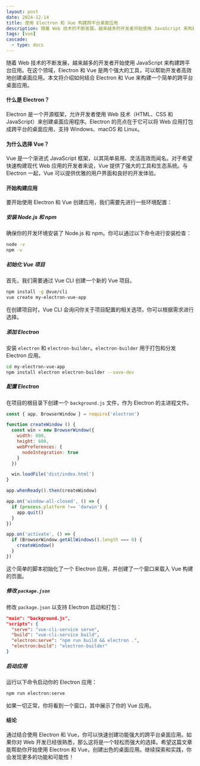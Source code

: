 ```yaml
---
layout: post
date: 2024-12-14
title: 使用 Electron 和 Vue 构建跨平台桌面应用
description: 随着 Web 技术的不断发展，越来越多的开发者开始使用 JavaScript 来构建跨平台应用。在这个领域，Electron 和 Vue 是两个强大的工具，可以帮助开发者高效地创建桌面应用。本文将介绍如何结合 Electron 和 Vue 来构建一个简单的跨平台桌面应用。
tags: [vue]
cascade:
  - type: docs
---
```



随着 Web 技术的不断发展，越来越多的开发者开始使用 JavaScript 来构建跨平台应用。在这个领域，Electron 和 Vue 是两个强大的工具，可以帮助开发者高效地创建桌面应用。本文将介绍如何结合 Electron 和 Vue 来构建一个简单的跨平台桌面应用。

#### 什么是 Electron？

Electron 是一个开源框架，允许开发者使用 Web 技术（HTML、CSS 和 JavaScript）来创建桌面应用程序。Electron 的亮点在于它可以将 Web 应用打包成跨平台的桌面应用，支持 Windows、macOS 和 Linux。

#### 为什么选择 Vue？

Vue 是一个渐进式 JavaScript 框架，以其简单易用、灵活高效而闻名。对于希望快速构建现代 Web 应用的开发者来说，Vue 提供了强大的工具和生态系统。与 Electron 一起，Vue 可以提供优雅的用户界面和良好的开发体验。

#### 开始构建应用

要开始使用 Electron 和 Vue 创建应用，我们需要先进行一些环境配置：

##### 安装 Node.js 和 npm

确保你的开发环境安装了 Node.js 和 npm。你可以通过以下命令进行安装检查：

```bash
node -v
npm -v
```

##### 初始化 Vue 项目

首先，我们需要通过 Vue CLI 创建一个新的 Vue 项目。

```bash
npm install -g @vue/cli
vue create my-electron-vue-app
```

在创建项目时，Vue CLI 会询问你关于项目配置的相关选项，你可以根据需求进行选择。

##### 添加 Electron

安装 `electron` 和 `electron-builder`。`electron-builder` 用于打包和分发 Electron 应用。

```bash
cd my-electron-vue-app
npm install electron electron-builder --save-dev
```

##### 配置 Electron

在项目的根目录下创建一个 `background.js` 文件，作为 Electron 的主进程文件。

```javascript
const { app, BrowserWindow } = require('electron')

function createWindow () {
  const win = new BrowserWindow({
    width: 800,
    height: 600,
    webPreferences: {
      nodeIntegration: true
    }
  })

  win.loadFile('dist/index.html')
}

app.whenReady().then(createWindow)

app.on('window-all-closed', () => {
  if (process.platform !== 'darwin') {
    app.quit()
  }
})

app.on('activate', () => {
  if (BrowserWindow.getAllWindows().length === 0) {
    createWindow()
  }
})
```

这个简单的脚本初始化了一个 Electron 应用，并创建了一个窗口来载入 Vue 构建的页面。

##### 修改 `package.json`

修改 `package.json` 以支持 Electron 启动和打包：

```json
"main": "background.js",
"scripts": {
  "serve": "vue-cli-service serve",
  "build": "vue-cli-service build",
  "electron:serve": "npm run build && electron .",
  "electron:build": "electron-builder"
}
```

##### 启动应用

运行以下命令启动你的 Electron 应用：

```bash
npm run electron:serve
```

如果一切正常，你将看到一个窗口，其中展示了你的 Vue 应用。

#### 结论

通过结合使用 Electron 和 Vue，你可以快速创建功能强大的跨平台桌面应用。如果你对 Web 开发已经很熟悉，那么这将是一个轻松而强大的选择。希望这篇文章能帮助你开始使用 Electron 和 Vue，创建出色的桌面应用。继续探索和实践，你会发现更多的功能和可能性！